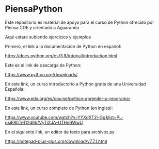 # PiensaPython
Este repositorio es material de apoyo para el curso de Python ofrecido por Piensa CDE y orientado a Aguarandu

Aqui estare subiendo ejercicios y ejemplos

Primero, el link a la documentacion de Python en español:

https://docs.python.org/es/3.8/tutorial/introduction.html

Este es el link de descarga de Python:

https://www.python.org/downloads/

En este link, un curso introductorio a Python gratis de una Universidad Española:

https://www.edx.org/es/course/python-aprender-a-programar

En este link, un curso completo de Python (en ingles):

https://www.youtube.com/watch?v=YYXdXT2l-Gg&list=PL-osiE80TeTt2d9bfVyTiXJA-UTHn6WwU

En el siguiente link, un editor de texto para archivos.py

https://notepad-plus-plus.org/download/v7.7.1.html
